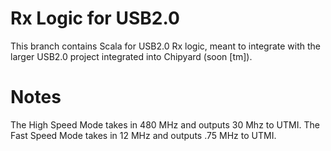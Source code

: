 # Rx Logic for USB2.0

This branch contains Scala for USB2.0 Rx logic, meant to integrate with the larger USB2.0 project integrated into Chipyard (soon [tm]).

# Notes

The High Speed Mode takes in 480 MHz and outputs 30 Mhz to UTMI.
The Fast Speed Mode takes in 12 MHz and outputs .75 MHz to UTMI. 